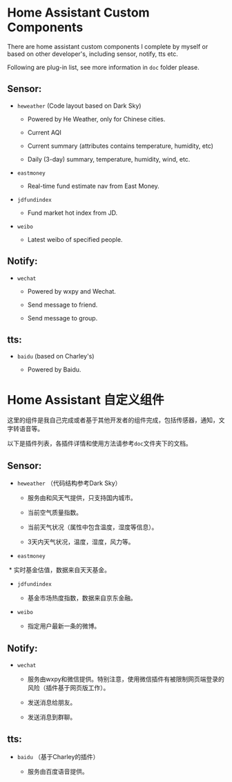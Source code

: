# Home Assistant Custom Components

There are home assistant custom components I complete by myself or based on other developer's, including sensor, notify, tts etc.

Following are plug-in list, see more information in `doc` folder please.

## Sensor:

* `heweather` (Code layout based on Dark Sky)

  * Powered by He Weather, only for Chinese cities.

  * Current AQI

  * Current summary (attributes contains temperature, humidity, etc)

  * Daily (3-day) summary, temperature, humidity, wind, etc.
  
* `eastmoney`
  
  * Real-time fund estimate nav from East Money.

* `jdfundindex`
  
  * Fund market hot index from JD.

* `weibo`
  
  * Latest weibo of specified people.

## Notify:

* `wechat`

  * Powered by wxpy and Wechat.

  * Send message to friend.

  * Send message to group.
  
## tts:

* `baidu` (based on Charley's)

  * Powered by Baidu.

# Home Assistant 自定义组件

这里的组件是我自己完成或者基于其他开发者的组件完成，包括传感器，通知，文字转语音等。

以下是插件列表，各插件详情和使用方法请参考`doc`文件夹下的文档。

## Sensor:

* `heweather` （代码结构参考Dark Sky）

  * 服务由和风天气提供，只支持国内城市。

  * 当前空气质量指数。

  * 当前天气状况（属性中包含温度，湿度等信息）。

  * 3天内天气状况，温度，湿度，风力等。

* `eastmoney`

  * 实时基金估值，数据来自天天基金。

* `jdfundindex`
  
  * 基金市场热度指数，数据来自京东金融。

* `weibo`
  
  * 指定用户最新一条的微博。

## Notify:

* `wechat`

  * 服务由wxpy和微信提供。特别注意，使用微信插件有被限制网页端登录的风险（插件基于网页版工作）。

  * 发送消息给朋友。

  * 发送消息到群聊。
  
## tts:

* `baidu` （基于Charley的插件）

  * 服务由百度语音提供。

